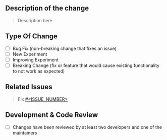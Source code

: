 ## Description of the change

> Description here

## Type Of Change
- [ ] Bug Fix (non-breaking change that fixes an issue)
- [ ] New Experiment
- [ ] Improving Experiment
- [ ] Breaking Change (fix or feature that would cause existing functionality to not work as expected)

## Related Issues

> Fix [#<ISSUE_NUMBER>](<ISSUE_LINK>) 

## Development & Code Review 

- [ ] Changes have been reviewed by at least two developers and one of the maintainers
